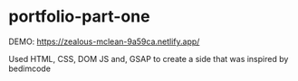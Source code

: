 # portfolio-part-one

DEMO: https://zealous-mclean-9a59ca.netlify.app/

Used HTML, CSS, DOM JS and, GSAP to create a side that was inspired by bedimcode
